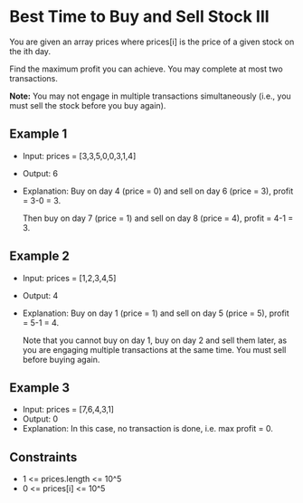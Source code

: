 # Best Time to Buy and Sell Stock III

You are given an array prices where prices[i] is the price of a given stock on the ith day.

Find the maximum profit you can achieve. You may complete at most two transactions.

**Note:** You may not engage in multiple transactions simultaneously (i.e., you must sell the stock before you buy again).

## Example 1

- Input: prices = [3,3,5,0,0,3,1,4]
- Output: 6
- Explanation: Buy on day 4 (price = 0) and sell on day 6 (price = 3), profit = 3-0 = 3.

  Then buy on day 7 (price = 1) and sell on day 8 (price = 4), profit = 4-1 = 3.

## Example 2

- Input: prices = [1,2,3,4,5]
- Output: 4
- Explanation: Buy on day 1 (price = 1) and sell on day 5 (price = 5), profit = 5-1 = 4.

  Note that you cannot buy on day 1, buy on day 2 and sell them later, as you are engaging multiple transactions at the same time. You must sell before buying again.

## Example 3

- Input: prices = [7,6,4,3,1]
- Output: 0
- Explanation: In this case, no transaction is done, i.e. max profit = 0.

## Constraints

- 1 <= prices.length <= 10^5
- 0 <= prices[i] <= 10^5
